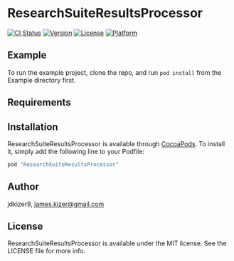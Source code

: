 # ResearchSuiteResultsProcessor

[![CI Status](http://img.shields.io/travis/jdkizer9/ResearchSuiteResultsProcessor.svg?style=flat)](https://travis-ci.org/jdkizer9/ResearchSuiteResultsProcessor)
[![Version](https://img.shields.io/cocoapods/v/ResearchSuiteResultsProcessor.svg?style=flat)](http://cocoapods.org/pods/ResearchSuiteResultsProcessor)
[![License](https://img.shields.io/cocoapods/l/ResearchSuiteResultsProcessor.svg?style=flat)](http://cocoapods.org/pods/ResearchSuiteResultsProcessor)
[![Platform](https://img.shields.io/cocoapods/p/ResearchSuiteResultsProcessor.svg?style=flat)](http://cocoapods.org/pods/ResearchSuiteResultsProcessor)

## Example

To run the example project, clone the repo, and run `pod install` from the Example directory first.

## Requirements

## Installation

ResearchSuiteResultsProcessor is available through [CocoaPods](http://cocoapods.org). To install
it, simply add the following line to your Podfile:

```ruby
pod "ResearchSuiteResultsProcessor"
```

## Author

jdkizer9, james.kizer@gmail.com

## License

ResearchSuiteResultsProcessor is available under the MIT license. See the LICENSE file for more info.

